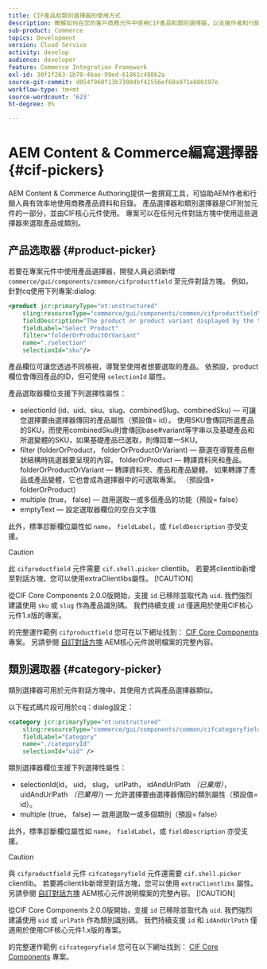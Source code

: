 ```yaml
---
title: CIF產品和類別選擇器的使用方式
description: 瞭解如何在您的客戶商務元件中使用CIF產品和類別選擇器，以支援作者和行銷人員有效使用商務產品和目錄資料。
sub-product: Commerce
topics: Development
version: Cloud Service
activity: develop
audience: developer
feature: Commerce Integration Framework
exl-id: 30f1f263-1b78-46ae-99ed-61861c488b2a
source-git-commit: d054f960f13b7308dbf42556ef60a971e880197e
workflow-type: tm+mt
source-wordcount: '623'
ht-degree: 0%

---
```


# AEM Content &amp; Commerce編寫選擇器 {#cif-pickers}

AEM Content &amp; Commerce Authoring提供一套撰寫工具，可協助AEM作者和行銷人員有效率地使用商務產品資料和目錄。 產品選擇器和類別選擇器是CIF附加元件的一部分，並由CIF核心元件使用。 專案可以在任何元件對話方塊中使用這些選擇器來選取產品或類別。

## 产品选取器 {#product-picker}

若要在專案元件中使用產品選擇器，開發人員必須新增 `commerce/gui/components/common/cifproductfield` 至元件對話方塊。 例如，針對cq使用下列專案:dialog:

```xml
<product jcr:primaryType="nt:unstructured"
    sling:resourceType="commerce/gui/components/common/cifproductfield"
    fieldDescription="The product or product variant displayed by the teaser"
    fieldLabel="Select Product"
    filter="folderOrProductOrVariant"
    name="./selection"
    selectionId="sku"/>
```

產品欄位可讓您透過不同檢視，導覽至使用者想要選取的產品。 依預設，product欄位會傳回產品的ID，但可使用 `selectionId` 屬性。

產品選取器欄位支援下列選擇性屬性：

- selectionId (id、uid、sku、slug、combinedSlug、combinedSku) — 可讓您選擇要由選擇器傳回的產品屬性（預設值= id）。 使用SKU會傳回所選產品的SKU，而使用combinedSku則會傳回base#variant等字串以及基礎產品和所選變體的SKU，如果基礎產品已選取，則傳回單一SKU。
- filter (folderOrProduct， folderOrProductOrVariant) — 篩選在導覽產品樹狀結構時挑選器要呈現的內容。 folderOrProduct — 轉譯資料夾和產品。 folderOrProductOrVariant — 轉譯資料夾、產品和產品變體。 如果轉譯了產品或產品變體，它也會成為選擇器中的可選取專案。 （預設值= folderOrProduct）
- multiple (true， false) — 啟用選取一或多個產品的功能（預設= false）
- emptyText — 設定選取器欄位的空白文字值

此外，標準診斷欄位屬性如 `name`， `fieldLabel`，或 `fieldDescription` 亦受支援。

>[!CAUTION]
>
>此 `cifproductfield` 元件需要 `cif.shell.picker` clientlib。 若要將clientlib新增至對話方塊，您可以使用extraClientlibs屬性。
>[!CAUTION]
>
>從CIF Core Components 2.0.0版開始，支援 `id` 已移除並取代為 `uid`. 我們強烈建議使用 `sku` 或 `slug` 作為產品識別碼。 我們持續支援 `id` 僅適用於使用CIF核心元件1.x版的專案。

的完整運作範例 `cifproductfield` 您可在以下網址找到： [CIF Core Components](https://github.com/adobe/aem-core-cif-components/blob/master/ui.apps/src/main/content/jcr_root/apps/core/cif/components/commerce/productteaser/v1/productteaser/_cq_dialog/.content.xml) 專案。 另請參閱 [自訂對話方塊](https://experienceleague.adobe.com/docs/experience-manager-core-components/using/developing/customizing.html?lang=en#customizing-dialogs) AEM核心元件說明檔案的完整內容。

## 類別選取器 {#category-picker}

類別選擇器可用於元件對話方塊中，其使用方式與產品選擇器類似。

以下程式碼片段可用於cq：dialog設定：

```xml
<category jcr:primaryType="nt:unstructured" 
    sling:resourceType="commerce/gui/components/common/cifcategoryfield" 
    fieldLabel="Category" 
    name="./categoryId" 
    selectionId="uid" />
```

類別選擇器欄位支援下列選擇性屬性：

- selectionId(id， uid， slug， urlPath， idAndUrlPath _（已棄用）_， uidAndUrlPath _（已棄用）_) — 允許選擇要由選擇器傳回的類別屬性（預設值= id）。
- multiple (true， false) — 啟用選取一或多個類別（預設= false）

此外，標準診斷欄位屬性如 `name`， `fieldLabel`，或 `fieldDescription` 亦受支援。

>[!CAUTION]
>
>與 `cifproductfield` 元件 `cifcategoryfield` 元件還需要 `cif.shell.picker` clientlib。 若要將clientlib新增至對話方塊，您可以使用 `extraClientlibs` 屬性。 另請參閱 [自訂對話方塊](https://experienceleague.adobe.com/docs/experience-manager-core-components/using/developing/customizing.html?lang=en#customizing-dialogs) AEM核心元件說明檔案的完整內容。
>[!CAUTION]
>
>從CIF Core Components 2.0.0版開始，支援 `id` 已移除並取代為 `uid`. 我們強烈建議使用 `uid` 或 `urlPath` 作為類別識別碼。 我們持續支援 `id` 和 `idAndUrlPath` 僅適用於使用CIF核心元件1.x版的專案。

的完整運作範例 `cifcategoryfield` 您可在以下網址找到： [CIF Core Components](https://github.com/adobe/aem-core-cif-components/blob/master/ui.apps/src/main/content/jcr_root/apps/core/cif/components/commerce/featuredcategorylist/v1/featuredcategorylist/_cq_dialog/.content.xml) 專案。

